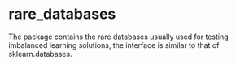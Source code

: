 # rare_databases

The package contains the rare databases usually used for testing imbalanced learning solutions, the interface is similar to that of sklearn.databases.
